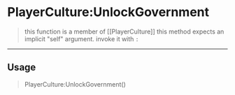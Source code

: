 # PlayerCulture:UnlockGovernment
> this function is a member of [[PlayerCulture]]
> this method expects an implicit "self" argument. invoke it with `:`
-----
## Usage
> PlayerCulture:UnlockGovernment()
